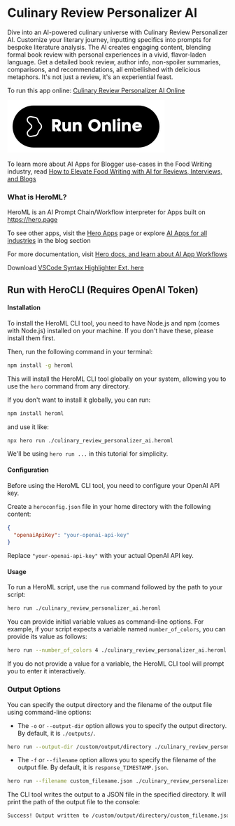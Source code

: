 # Culinary Review Personalizer AI

Dive into an AI-powered culinary universe with Culinary Review Personalizer AI. Customize your literary journey, inputting specifics into prompts for bespoke literature analysis. The AI creates engaging content, blending formal book review with personal experiences in a vivid, flavor-laden language. Get a detailed book review, author info, non-spoiler summaries, comparisons, and recommendations, all embellished with delicious metaphors. It's not just a review, it's an experiential feast.

To run this app online: [Culinary Review Personalizer AI Online](https://hero.page/app/culinary-review-personalizer-ai-personalized-flavorful-book-reviews/UM8O5XjvjzVryzsUl9Lr)

[![Run Culinary Review Personalizer AI Online](/assets/run.svg)](https://hero.page/app/culinary-review-personalizer-ai-personalized-flavorful-book-reviews/UM8O5XjvjzVryzsUl9Lr)

To learn more about AI Apps for Blogger use-cases in the Food Writing industry, read [How to Elevate Food Writing with AI for Reviews, Interviews, and Blogs](https://hero.page/blog/ai/food-writing/how-to-elevate-food-writing-with-ai-for-reviews-interviews-and-blogs/170893)

### What is HeroML?
HeroML is an AI Prompt Chain/Workflow interpreter for Apps built on https://hero.page 

To see other apps, visit the [Hero Apps](https://hero.page/apps) page or explore [AI Apps for all industries](https://hero.page/blog) in the blog section

For more documentation, visit [Hero docs, and learn about AI App Workflows](https://hero.page/tutorials/introduction-to-heroml)

Download [VSCode Syntax Highlighter Ext. here](https://marketplace.visualstudio.com/items?itemName=hero-page.heroml)

## Run with HeroCLI (Requires OpenAI Token)

#### Installation

To install the HeroML CLI tool, you need to have Node.js and npm (comes with Node.js) installed on your machine. If you don't have these, please install them first. 

Then, run the following command in your terminal:

```bash
npm install -g heroml
```

This will install the HeroML CLI tool globally on your system, allowing you to use the `hero` command from any directory.

If you don't want to install it globally, you can run:

```bash
npm install heroml
```

and use it like:

```bash
npx hero run ./culinary_review_personalizer_ai.heroml
```

We'll be using `hero run ...` in this tutorial for simplicity.

#### Configuration

Before using the HeroML CLI tool, you need to configure your OpenAI API key. 

Create a `heroconfig.json` file in your home directory with the following content:

```json
{
  "openaiApiKey": "your-openai-api-key"
}
```

Replace `"your-openai-api-key"` with your actual OpenAI API key.

#### Usage

To run a HeroML script, use the `run` command followed by the path to your script:

```bash
hero run ./culinary_review_personalizer_ai.heroml
```

You can provide initial variable values as command-line options. For example, if your script expects a variable named `number_of_colors`, you can provide its value as follows:

```bash
hero run --number_of_colors 4 ./culinary_review_personalizer_ai.heroml
```

If you do not provide a value for a variable, the HeroML CLI tool will prompt you to enter it interactively.

### Output Options

You can specify the output directory and the filename of the output file using command-line options:

- The `-o` or `--output-dir` option allows you to specify the output directory. By default, it is `./outputs/`.

```bash
hero run --output-dir /custom/output/directory ./culinary_review_personalizer_ai.heroml
```

- The `-f` or `--filename` option allows you to specify the filename of the output file. By default, it is `response_TIMESTAMP.json`.

```bash
hero run --filename custom_filename.json ./culinary_review_personalizer_ai.heroml
```

The CLI tool writes the output to a JSON file in the specified directory. It will print the path of the output file to the console:

```bash
Success! Output written to /custom/output/directory/custom_filename.json
```


